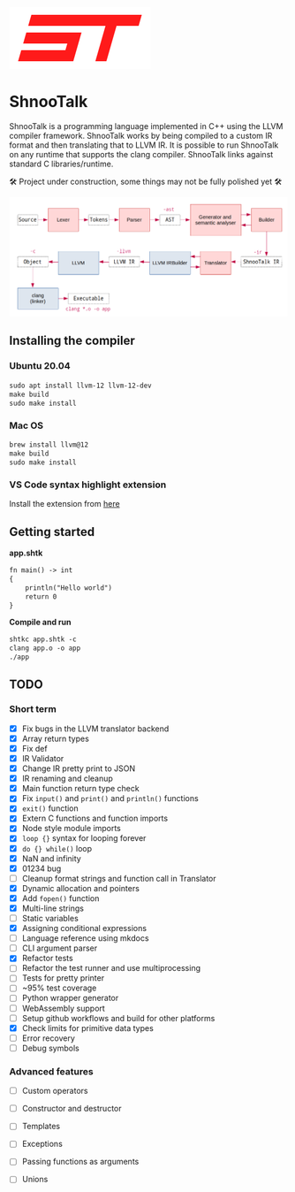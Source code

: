 ![](logo.png)

# ShnooTalk 

ShnooTalk is a programming language implemented in C++ using the LLVM compiler framework. ShnooTalk works by being compiled to a custom IR format and then translating that to LLVM IR. It is possible to run ShnooTalk on any runtime that supports the clang compiler. ShnooTalk links against standard C libraries/runtime.

🛠️ Project under construction, some things may not be fully polished yet 🛠️

![](blockdiag.png)

## Installing the compiler

### Ubuntu 20.04 

```
sudo apt install llvm-12 llvm-12-dev
make build
sudo make install
```

### Mac OS

```
brew install llvm@12
make build
sudo make install
```

### VS Code syntax highlight extension

Install the extension from [here](https://marketplace.visualstudio.com/items?itemName=RainingComputers.shnootalk-vscode) 

## Getting started

**app.shtk**
```
fn main() -> int
{
    println("Hello world")
    return 0
}
```

**Compile and run**
```
shtkc app.shtk -c
clang app.o -o app
./app
```

## TODO

### Short term

- [x] Fix bugs in the LLVM translator backend
- [x] Array return types
- [x] Fix def
- [x] IR Validator
- [x] Change IR pretty print to JSON
- [x] IR renaming and cleanup
- [x] Main function return type check
- [x] Fix `input()` and `print()` and `println()` functions
- [x] `exit()` function
- [x] Extern C functions and function imports
- [x] Node style module imports
- [x] `loop {}` syntax for looping forever
- [x] `do {} while()` loop
- [x] NaN and infinity
- [x] 01234 bug
- [ ] Cleanup format strings and function call in Translator
- [x] Dynamic allocation and pointers
- [x] Add `fopen()` function
- [x] Multi-line strings
- [ ] Static variables
- [x] Assigning conditional expressions
- [ ] Language reference using mkdocs
- [ ] CLI argument parser
- [x] Refactor tests
- [ ] Refactor the test runner and use multiprocessing
- [ ] Tests for pretty printer
- [ ] ~95% test coverage
- [ ] Python wrapper generator
- [ ] WebAssembly support
- [ ] Setup github workflows and build for other platforms
- [x] Check limits for primitive data types
- [ ] Error recovery
- [ ] Debug symbols

### Advanced features

- [ ] Custom operators
- [ ] Constructor and destructor
- [ ] Templates
- [ ] Exceptions
- [ ] Passing functions as arguments
- [ ] Unions

